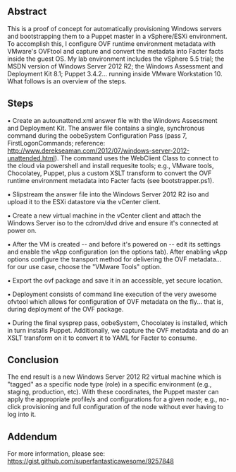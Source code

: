 Abstract
---------
This is a proof of concept for automatically provisioning Windows servers and bootstrapping them to a Puppet master in a vSphere/ESXi environment. To accomplish this, I configure OVF runtime environment metadata with VMware's OVFtool and capture and convert the metadata into Facter facts inside the guest OS. My lab environment includes the vSphere 5.5 trial; the MSDN version of Windows Server 2012 R2; the Windows Assessment and Deployment Kit 8.1;  Puppet 3.4.2... running inside VMware Workstation 10.  What follows is an overview of the steps.

Steps
---------

▪ Create an autounattend.xml answer file with the Windows Assessment and Deployment Kit. The answer file contains a single, synchronous command during the oobeSystem Configuration Pass (pass 7, FirstLogonCommands; reference: http://www.derekseaman.com/2012/07/windows-server-2012-unattended.html). The command uses the WebClient Class to connect to the cloud via powershell and install requesite tools; e.g., VMware tools, Chocolatey, Puppet, plus a custom XSLT transform to convert the OVF runtime environment metadata into Facter facts (see bootstrapper.ps1).

▪ Slipstream the answer file into the Windows Server 2012 R2 iso and upload it to the ESXi datastore via the vCenter client.

▪ Create a new virtual machine in the vCenter client and attach the Windows Server iso to the cdrom/dvd drive and ensure it's connected at power on.

▪ After the VM is created -- and before it's powered on -- edit its settings and enable the vApp configuration (on the options tab). After enabling vApp options configure the transport method for delivering the OVF metadata... for our use case, choose the "VMware Tools" option.  

▪ Export the ovf package and save it in an accessible, yet secure location.

▪ Deployment consists of command line execution of the very awesome ofvtool which allows for configuration of OVF metadata on the fly... that is, during deployment of the OVF package.

▪ During the final sysprep pass, oobeSystem, Chocolatey is installed, which in turn installs Puppet. Additionally, we capture the OVF metadata and do an XSLT transform on it to convert it to YAML for Facter to consume.


Conclusion
---------

The end result is a new Windows Server 2012 R2 virtual machine which is "tagged" as a specific node type (role) in a specific environment (e.g., staging, production, etc). With these coordinates, the Puppet master can apply the appropriate profile/s and configurations for a given node; e.g., no-click provisioning and full configuration of the node without ever having to log into it.

Addendum
---------
For more information, please see: https://gist.github.com/superfantasticawesome/9257848
